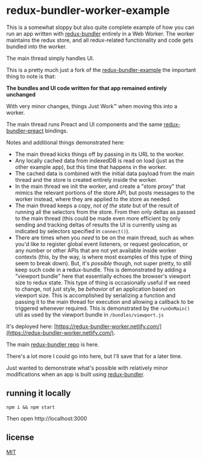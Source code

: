 # redux-bundler-worker-example

This is a somewhat sloppy but also quite complete example of how you can run an app written with [redux-bundler](https://github.com/HenrikJoreteg/redux-bundler) entirely in a Web Worker. The worker maintains the redux store, and all redux-related functionality and code gets bundled into the worker.

The main thread simply handles UI.

This is a pretty much just a fork of the [redux-bundler-example](https://github.com/HenrikJoreteg/redux-bundler-example) the important thing to note is that:

**The bundles and UI code written for that app remained entirely unchanged**

With very minor changes, things Just Work™ when moving this into a worker.

The main thread runs Preact and UI components and the same [redux-bundler-preact](https://github.com/HenrikJoreteg/redux-bundler-preact) bindings.

Notes and additional things demonstrated here:

* The main thread kicks things off by passing in its URL to the worker.
* Any locally cached data from indexedDB is read on load (just as the other example app), but this time that happens in the worker.
* The cached data is combined with the initial data payload from the main thread and the store is created entirely inside the worker.
* In the main thread we init the worker, and create a "store proxy" that mimics the relevant portions of the store API, but posts messages to the worker instead, where they are applied to the store as needed.
* The main thread keeps a copy, _not of the state_ but of the result of running all the selectors from the store. From then only deltas as passed to the main thread (this could be made even more efficient by only sending and tracking deltas of results the UI is currently using as indicated by selectors specified in `connect()`).
* There are times when you _need_ to be on the main thread, such as when you'd like to register global event listeners, or request geolocation, or any number or other APIs that are not yet available inside worker contexts (this, by the way, is where most examples of this type of thing seem to break down). But, it's _possible_ though, not super pretty, to still keep such code in a redux-bundle. This is demonstrated by adding a "viewport bundle" here that essentially echoes the browser's viewport size to redux state. This type of thing is occasionally useful if we need to change, not just style, be _behavior_ of an application based on viewport size. This is accomplished by serializing a function and passing it to the main thread for execution and allowing a callback to be triggered whenever required. This is demonstrated by the `runOnMain()` util as used by the viewport bundle in `/bundles/viewport.js`

It's deployed here: [https://redux-bundler-worker.netlify.com/](https://redux-bundler-worker.netlify.com/).

The main [redux-bundler repo](https://github.com/HenrikJoreteg/redux-bundler) is here.

There's a lot more I could go into here, but I'll save that for a later time.

Just wanted to demonstrate what's possible with relatively minor modifications when an app is built using [redux-bundler](https://github.com/HenrikJoreteg/redux-bundler).

## running it locally

```
npm i && npm start
```

Then open http://localhost:3000

## license

[MIT](http://mit.joreteg.com/)
